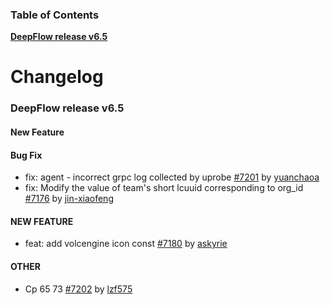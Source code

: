 ### Table of Contents

**[DeepFlow release v6.5](#v6.5)**<br/>

# Changelog

### <a id="v6.5"></a>DeepFlow release v6.5

#### New Feature

#### Bug Fix
* fix: agent - incorrect grpc log collected by uprobe [#7201](https://github.com/deepflowio/deepflow/pull/7201) by [yuanchaoa](https://github.com/yuanchaoa)
* fix: Modify the value of team's short lcuuid corresponding to org_id [#7176](https://github.com/deepflowio/deepflow/pull/7176) by [jin-xiaofeng](https://github.com/jin-xiaofeng)


#### NEW FEATURE
* feat: add volcengine icon const [#7180](https://github.com/deepflowio/deepflow/pull/7180) by [askyrie](https://github.com/askyrie)


#### OTHER
* Cp 65 73 [#7202](https://github.com/deepflowio/deepflow/pull/7202) by [lzf575](https://github.com/lzf575)

